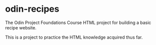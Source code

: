 # odin-recipes

The Odin Project Foundations Course HTML project for building a basic recipe website.

This is a project to practice the HTML knowledge acquired thus far.
